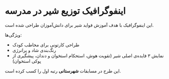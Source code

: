 # اینفوگرافیک توزیع شیر در مدرسه

این اینفوگرافیک با هدف آموزش فواید شیر برای دانش‌آموزان طراحی شده است.  

ویژگی‌ها:
- طراحی کارتونی برای مخاطب کودک
- رنگ‌بندی شاد و پرانرژی
- نمایش ۳ فایده‌ی اصلی شیر (تقویت هوش، استحکام استخوان و دندان، پیشگیری از پوکی استخوان)

 این طرح در مسابقات **شهرستانی** رتبه اول را کسب کرده است.

